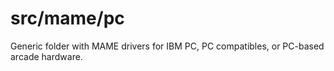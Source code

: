 # **src/mame/pc**

Generic folder with MAME drivers for IBM PC, PC compatibles, or PC-based arcade hardware.
